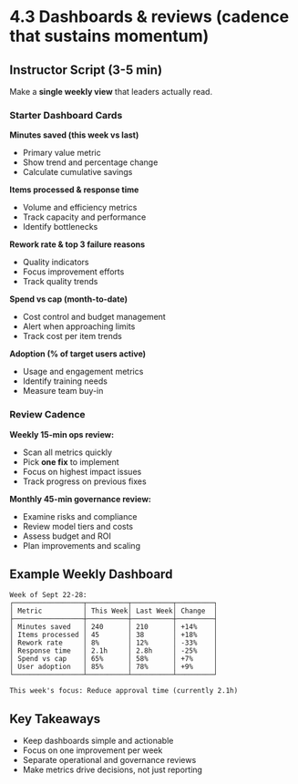# 4.3 Dashboards & reviews (cadence that sustains momentum)

## Instructor Script (3-5 min)

Make a **single weekly view** that leaders actually read.

### Starter Dashboard Cards

**Minutes saved (this week vs last)**

- Primary value metric
- Show trend and percentage change
- Calculate cumulative savings

**Items processed & response time**

- Volume and efficiency metrics
- Track capacity and performance
- Identify bottlenecks

**Rework rate & top 3 failure reasons**

- Quality indicators
- Focus improvement efforts
- Track quality trends

**Spend vs cap (month-to-date)**

- Cost control and budget management
- Alert when approaching limits
- Track cost per item trends

**Adoption (% of target users active)**

- Usage and engagement metrics
- Identify training needs
- Measure team buy-in

### Review Cadence

**Weekly 15-min ops review:**

- Scan all metrics quickly
- Pick **one fix** to implement
- Focus on highest impact issues
- Track progress on previous fixes

**Monthly 45-min governance review:**

- Examine risks and compliance
- Review model tiers and costs
- Assess budget and ROI
- Plan improvements and scaling

## Example Weekly Dashboard

```
Week of Sept 22-28:
┌─────────────────┬──────────┬──────────┬─────────┐
│ Metric          │ This Week│ Last Week│ Change  │
├─────────────────┼──────────┼──────────┼─────────┤
│ Minutes saved   │ 240      │ 210      │ +14%    │
│ Items processed │ 45       │ 38       │ +18%    │
│ Rework rate     │ 8%       │ 12%      │ -33%    │
│ Response time   │ 2.1h     │ 2.8h     │ -25%    │
│ Spend vs cap    │ 65%      │ 58%      │ +7%     │
│ User adoption   │ 85%      │ 78%      │ +9%     │
└─────────────────┴──────────┴──────────┴─────────┘

This week's focus: Reduce approval time (currently 2.1h)
```

## Key Takeaways

- Keep dashboards simple and actionable
- Focus on one improvement per week
- Separate operational and governance reviews
- Make metrics drive decisions, not just reporting
